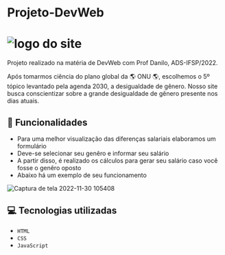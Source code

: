
# Projeto-DevWeb
# ![logo do site](https://user-images.githubusercontent.com/89134725/204809292-70372297-0463-41f0-bbed-8c7a7f85468d.png) 
Projeto realizado na matéria de DevWeb com Prof Danilo, ADS-IFSP/2022.

Após tomarmos ciência do plano global da :earth_americas: ONU :earth_americas:, escolhemos o 5º tópico levantado pela agenda 2030, a desigualdade de gênero. Nosso site busca conscientizar sobre a grande desigualdade de gênero presente nos dias atuais. 

## :hammer: Funcionalidades
- Para uma melhor visualização das diferenças salariais elaboramos um formulário
- Deve-se selecionar seu genêro e informar seu salário
- A partir disso, é realizado os cálculos para gerar seu salário caso você fosse o genêro oposto
- Abaixo há um exemplo de seu funcionamento

![Captura de tela 2022-11-30 105408](https://user-images.githubusercontent.com/89134725/204814306-a3e8b257-b9d6-4292-bc8b-c2fbd48612af.png)

## :computer: Tecnologias utilizadas
- `HTML`
- `CSS`
- `JavaScript`
